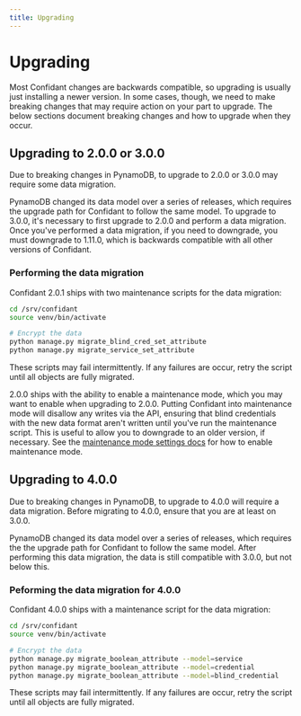 ```yaml
---
title: Upgrading
---
```


# Upgrading

Most Confidant changes are backwards compatible, so upgrading is usually just
installing a newer version. In some cases, though, we need to make breaking
changes that may require action on your part to upgrade. The below sections
document breaking changes and how to upgrade when they occur.

## Upgrading to 2.0.0 or 3.0.0

Due to breaking changes in PynamoDB, to upgrade to 2.0.0 or 3.0.0 may require
some data migration.

PynamoDB changed its data model over a series of releases, which requires
the upgrade path for Confidant to follow the same model. To upgrade to 3.0.0,
it's necessary to first upgrade to 2.0.0 and perform a data migration. Once
you've performed a data migration, if you need to downgrade, you must
downgrade to 1.11.0, which is backwards compatible with all other
versions of Confidant.

### Performing the data migration

Confidant 2.0.1 ships with two maintenance scripts for the data migration:

```bash
cd /srv/confidant
source venv/bin/activate

# Encrypt the data
python manage.py migrate_blind_cred_set_attribute
python manage.py migrate_service_set_attribute
```

These scripts may fail intermittently. If any failures are occur, retry the
script until all objects are fully migrated.

2.0.0 ships with the ability to enable a maintenance mode, which you may want
to enable when upgrading to 2.0.0. Putting Confidant into maintenance mode
will disallow any writes via the API, ensuring that blind credentials with the
new data format aren't written until you've run the maintenance script. This
is useful to allow you to downgrade to an older version, if necessary. See the
[maintenance mode settings docs](https://lyft.github.io/confidant/basics/configuration/#maintenance-mode-settings)
for how to enable maintenance mode.

## Upgrading to 4.0.0

Due to breaking changes in PynamoDB, to upgrade to 4.0.0 will require a data
migration. Before migrating to 4.0.0, ensure that you are at least on 3.0.0.

PynamoDB changed its data model over a series of releases, which requires the
the upgrade path for Confidant to follow the same model. After performing this
data migration, the data is still compatible with 3.0.0, but not below this.

### Peforming the data migration for 4.0.0

Confidant 4.0.0 ships with a maintenance script for the data migration:

```bash
cd /srv/confidant
source venv/bin/activate

# Encrypt the data
python manage.py migrate_boolean_attribute --model=service
python manage.py migrate_boolean_attribute --model=credential
python manage.py migrate_boolean_attribute --model=blind_credential
```

These scripts may fail intermittently. If any failures are occur, retry the
script until all objects are fully migrated.

